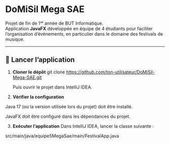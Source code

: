 # DoMiSil Mega SAE

Projet de fin de 1ʳᵉ année de BUT Informatique.  
Application **JavaFX** développée en équipe de 4 étudiants pour faciliter l’organisation d’événements, en particulier dans le domaine des festivals de musique.  

---

## 🚀 Lancer l’application

1. **Cloner le dépôt**
   git clone https://github.com/ton-utilisateur/DoMiSil-Mega-SAE.git

   Puis ouvrir le projet dans IntelliJ IDEA.

2. **Vérifier la configuration**

Java 17 (ou la version utilisée lors du projet) doit être installé.

JavaFX doit être configuré dans les dépendances du projet.

3. **Exécuter l’application**
Dans IntelliJ IDEA, lancer la classe suivante :

src/main/java/equipe5MegaSae/main/FestivalApp.java
